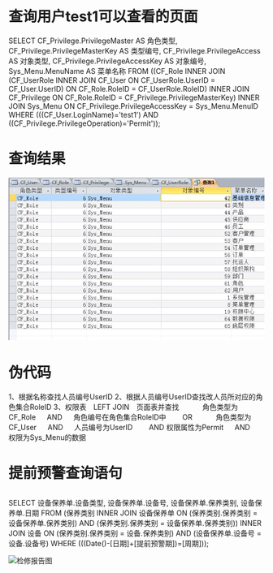 # 查询用户test1可以查看的页面
SELECT CF_Privilege.PrivilegeMaster AS 角色类型, CF_Privilege.PrivilegeMasterKey AS 类型编号, CF_Privilege.PrivilegeAccess AS 对象类型, CF_Privilege.PrivilegeAccessKey AS 对象编号, Sys_Menu.MenuName AS 菜单名称
FROM ((CF_Role INNER JOIN (CF_UserRole INNER JOIN CF_User ON CF_UserRole.UserID = CF_User.UserID) ON CF_Role.RoleID = CF_UserRole.RoleID) INNER JOIN CF_Privilege ON CF_Role.RoleID = CF_Privilege.PrivilegeMasterKey) INNER JOIN Sys_Menu ON CF_Privilege.PrivilegeAccessKey = Sys_Menu.MenuID
WHERE (((CF_User.LoginName)='test1') AND ((CF_Privilege.PrivilegeOperation)='Permit'));

# 查询结果
![页面](https://github.com/09143520/rpy/blob/master/RBAC/menu.JPG)

# 伪代码
1、根据名称查找人员编号UserID
2、根据人员编号UserID查找改人员所对应的角色集合RoleID
3、权限表 LEFT JOIN 页面表并查找
   角色类型为CF_Role   AND   角色编号在角色集合RoleID中
  OR
   角色类型为CF_User   AND   人员编号为UserID
  AND 权限属性为Permit   AND   权限为Sys_Menu的数据

# 提前预警查询语句
##
SELECT 设备保养单.设备类型, 设备保养单.设备号, 设备保养单.保养类别, 设备保养单.日期
FROM (保养类别 INNER JOIN 设备保养单 ON (保养类别.保养类别 = 设备保养单.保养类别) AND (保养类别.保养类别 = 设备保养单.保养类别)) INNER JOIN 设备 ON (保养类别.保养类别 = 设备.保养类别) AND (设备保养单.设备号 = 设备.设备号)
WHERE (((Date()-[日期]+[提前预警期])=[周期]));

![检修报告图](https://github.com/09143520/guanlixx/blob/master/图片/检修报告查询.png)

